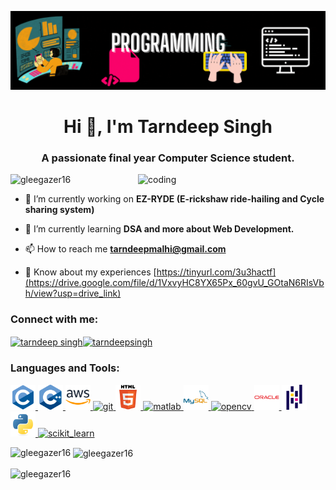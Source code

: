 ![logo](https://github.com/gleegazer16/gleegazer16/blob/main/banner.gif)
<h1 align="center">Hi 👋, I'm Tarndeep Singh</h1>
<h3 align="center">A passionate final year Computer Science student.</h3>

<img align="right" alt="coding" width="300" src="https://cdn.dribbble.com/users/330915/screenshots/3587000/media/343cb53c87e313181d99248d3071bc77.gif">

<p align="left"> <img src="https://komarev.com/ghpvc/?username=gleegazer16&label=Profile%20views&color=0e75b6&style=flat" alt="gleegazer16" /> </p>

- 🔭 I’m currently working on **EZ-RYDE (E-rickshaw ride-hailing and Cycle sharing system)**

- 🌱 I’m currently learning **DSA and more about Web Development.**

- 📫 How to reach me **tarndeepmalhi@gmail.com**

- 📄 Know about my experiences [https://tinyurl.com/3u3hactf](https://drive.google.com/file/d/1VxvyHC8YX65Px_60gvU_GOtaN6RIsVbh/view?usp=drive_link)

<h3 align="left">Connect with me:</h3>
<p align="left">
<a href="https://www.linkedin.com/in/tarndeepsingh/" target="blank"><img align="center" src="https://raw.githubusercontent.com/rahuldkjain/github-profile-readme-generator/master/src/images/icons/Social/linked-in-alt.svg" alt="tarndeep singh" height="30" width="40" /></a><a href="https://www.kaggle.com/tarndeepsingh16" target="blank"><img align="center" src="https://raw.githubusercontent.com/rahuldkjain/github-profile-readme-generator/master/src/images/icons/Social/kaggle.svg" alt="tarndeepsingh" height="30" width="40" /></a>
</p>

<h3 align="left">Languages and Tools:</h3>
<p align="left">  <a href="https://www.cprogramming.com/" target="_blank" rel="noreferrer"> <img src="https://raw.githubusercontent.com/devicons/devicon/master/icons/c/c-original.svg" alt="c" width="40" height="40"/> </a> <a href="https://www.w3schools.com/cpp/" target="_blank" rel="noreferrer"> <img src="https://raw.githubusercontent.com/devicons/devicon/master/icons/cplusplus/cplusplus-original.svg" alt="cplusplus" width="40" height="40"/> </a><a href="https://aws.amazon.com" target="_blank" rel="noreferrer"> <img src="https://raw.githubusercontent.com/devicons/devicon/master/icons/amazonwebservices/amazonwebservices-original-wordmark.svg" alt="aws" width="40" height="40"/> </a> <a href="https://git-scm.com/" target="_blank" rel="noreferrer"> <img src="https://www.vectorlogo.zone/logos/git-scm/git-scm-icon.svg" alt="git" width="40" height="40"/> </a> <a href="https://www.w3.org/html/" target="_blank" rel="noreferrer"> <img src="https://raw.githubusercontent.com/devicons/devicon/master/icons/html5/html5-original-wordmark.svg" alt="html5" width="40" height="40"/> </a> <a href="https://www.mathworks.com/" target="_blank" rel="noreferrer"> <img src="https://upload.wikimedia.org/wikipedia/commons/2/21/Matlab_Logo.png" alt="matlab" width="40" height="40"/> </a> <a href="https://www.mysql.com/" target="_blank" rel="noreferrer"> <img src="https://raw.githubusercontent.com/devicons/devicon/master/icons/mysql/mysql-original-wordmark.svg" alt="mysql" width="40" height="40"/> </a> <a href="https://opencv.org/" target="_blank" rel="noreferrer"> <img src="https://www.vectorlogo.zone/logos/opencv/opencv-icon.svg" alt="opencv" width="40" height="40"/> </a> <a href="https://www.oracle.com/" target="_blank" rel="noreferrer"> <img src="https://raw.githubusercontent.com/devicons/devicon/master/icons/oracle/oracle-original.svg" alt="oracle" width="40" height="40"/> </a> <a href="https://pandas.pydata.org/" target="_blank" rel="noreferrer"> <img src="https://raw.githubusercontent.com/devicons/devicon/2ae2a900d2f041da66e950e4d48052658d850630/icons/pandas/pandas-original.svg" alt="pandas" width="40" height="40"/> </a> <a href="https://www.python.org" target="_blank" rel="noreferrer"> <img src="https://raw.githubusercontent.com/devicons/devicon/master/icons/python/python-original.svg" alt="python" width="40" height="40"/> </a> <a href="https://scikit-learn.org/" target="_blank" rel="noreferrer"> <img src="https://upload.wikimedia.org/wikipedia/commons/0/05/Scikit_learn_logo_small.svg" alt="scikit_learn" width="40" height="40"/> </a> </p>

<p><img align="left" src="https://github-readme-stats.vercel.app/api/top-langs?username=gleegazer16&show_icons=true&locale=en&layout=compact" alt="gleegazer16" /></p>

<p>&nbsp;<img align="center" src="https://github-readme-stats.vercel.app/api?username=gleegazer16&show_icons=true&locale=en" alt="gleegazer16" /></p>

<p><img align="center" src="https://github-readme-streak-stats.herokuapp.com/?user=gleegazer16&" alt="gleegazer16" /></p>
